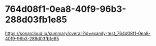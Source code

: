 # 764d08f1-0ea8-40f9-96b3-288d03fb1e85
https://sonarcloud.io/summary/overall?id=examly-test_764d08f1-0ea8-40f9-96b3-288d03fb1e85
